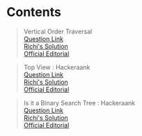 # Contents   




> Vertical Order Traversal   
[Question Link](https://practice.geeksforgeeks.org/problems/print-a-binary-tree-in-vertical-order/1)   
[Richi's Solution](https://github.com/richidubey/AwesomeDataStructuresAndAlgorithms/blob/master/Trees/levelOrder.cpp)   
[Official Editorial](https://www.geeksforgeeks.org/print-binary-tree-vertical-order-set-2/)   



> Top View : Hackeraank   
[Question Link](https://www.hackerrank.com/challenges/tree-top-view/problem)   
[Richi's Solution](https://github.com/richidubey/AwesomeDataStructuresAndAlgorithms/blob/master/Trees/TopViewHR.cpp)   
[Official Editorial](https://www.hackerrank.com/challenges/tree-top-view/editorial)   

> Is it a Binary Search Tree : Hackeraank   
[Question Link](https://www.hackerrank.com/challenges/is-binary-search-tree/problem)   
[Richi's Solution](https://github.com/richidubey/AwesomeDataStructuresAndAlgorithms/blob/master/Trees/is-binary-search.cpp)   
[Official Editorial](https://www.hackerrank.com/challenges/is-binary-search-tree/editorial)   
 


